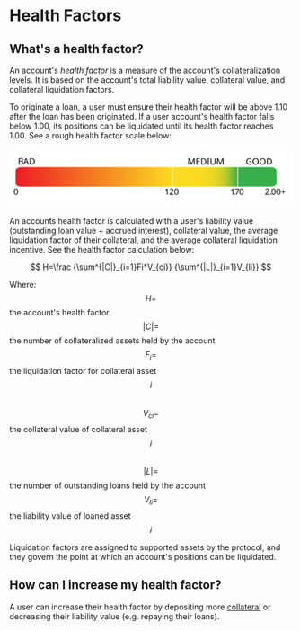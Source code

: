 # Health Factors

## What's a health factor?

An account's _health factor_ is a measure of the account's collateralization levels. It is based on the account's total liability value, collateral value, and collateral liquidation factors.&#x20;

To originate a loan, a user must ensure their health factor will be above 1.10 after the loan has been originated. If a user account's health factor falls below 1.00, its positions can be liquidated until its health factor reaches 1.00. See a rough health factor scale below:

![](<../../.gitbook/assets/health factor scale.svg>)

An accounts health factor is calculated with a user's liability value (outstanding loan value + accrued interest), collateral value, the average liquidation factor of their collateral, and the average collateral liquidation incentive. See the health factor calculation below:

$$
H=\frac {\sum^{|C|}_{i=1}Fi*V_{ci}} {\sum^{|L|}_{i=1}V_{li}}
$$

&#x20;Where:\
$$H=$$ the account's health factor\
$$|C|=$$ the number of collateralized assets held by the account\
$$F_i=$$ the liquidation factor for collateral asset $$i$$ \
$$V_{ci}=$$ the collateral value of collateral asset $$i$$ \
$$|L|=$$ the number of outstanding loans held by the account\
$$V_{li}=$$ the liability value of loaned asset $$i$$&#x20;

Liquidation factors are assigned to supported assets by the protocol, and they govern the point at which an account's positions can be liquidated.&#x20;

## How can I increase my health factor?

A user can increase their health factor by depositing more [collateral](./#what-is-collateral) or decreasing their liability value (e.g. repaying their loans).
